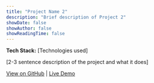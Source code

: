 ```yaml
---
title: "Project Name 2"
description: "Brief description of Project 2"
showDate: false
showAuthor: false
showReadingTime: false
---
```


**Tech Stack:** [Technologies used]

[2-3 sentence description of the project and what it does]

[View on GitHub](#) | [Live Demo](#)